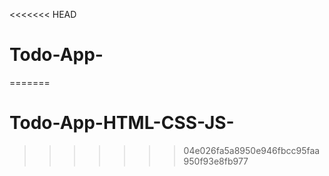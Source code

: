 <<<<<<< HEAD
# Todo-App-
=======
# Todo-App-HTML-CSS-JS-
>>>>>>> 04e026fa5a8950e946fbcc95faa950f93e8fb977
